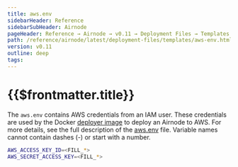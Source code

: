 ```yaml
---
title: aws.env
sidebarHeader: Reference
sidebarSubHeader: Airnode
pageHeader: Reference → Airnode → v0.11 → Deployment Files → Templates
path: /reference/airnode/latest/deployment-files/templates/aws-env.html
version: v0.11
outline: deep
tags:
---
```


<VersionWarning/>

<PageHeader/>

<SearchHighlight/>

# {{$frontmatter.title}}

The `aws.env` contains AWS credentials from an IAM user. These credentials are
used by the Docker
[deployer image](/reference/airnode/latest/docker/deployer-image.md) to deploy
an Airnode to AWS. For more details, see the full description of the
[aws.env](/reference/airnode/latest/deployment-files/templates/aws-env.md) file.
Variable names cannot contain dashes (-) or start with a number.

```sh
AWS_ACCESS_KEY_ID=<FILL_*>
AWS_SECRET_ACCESS_KEY=<FILL_*>
```

